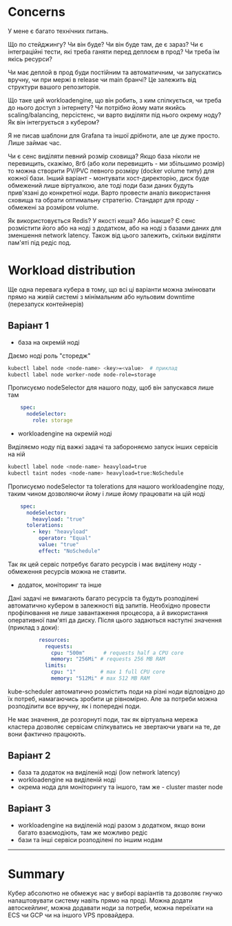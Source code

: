 # Concerns

У мене є багато технічних питань.

Що по стейджингу? Чи він буде? Чи він буде там, де є зараз? Чи є інтеграційні тести, які треба ганяти перед деплоєм в прод?
Чи треба їм якісь ресурси?

Чи має деплой в прод буди постійним та автоматичним, чи запускатись вручну, чи при мержі в release чи main бранчі?
Це залежить від структури вашого репозиторія.

Що таке цей workloadengine, що він робить, з ким спілкується, чи треба до нього доступ з інтернету? Чи потрібно йому
мати якийсь scaling/balancing, персістенс, чи варто виділяти під нього окрему ноду? Як він інтегрується з кубером?

Я не писав шаблони для Grafana та іншої дрібноти, але це дуже просто. Лише займає час.

Чи є сенс виділяти певний розмір сховища? Якщо база ніколи не перевищить, скажімо, 8гб (або коли перевищить - ми збільшимо розмір)
то можна створити PV/PVC певного розміру (docker volume типу) для кожної бази.
Інший варіант - монтувати хост-директорію, диск буде обмежений лише віртуалкою, але тоді поди бази даних будуть прив'язані до конкретної ноди.
Варто провести аналіз використання сховища та обрати оптимальну стратегію. Стандарт для проду - обмежені за розміром volume.

Як використовується Redis? У якості кеша? Або інакше? Є сенс розмістити його або на ноді з додатком, або на ноді 
з базами даних для зменшення network latency. Також від цього залежить, скільки виділяти пам'яті під редіс под.

# Workload distribution

Ще одна перевага кубера в тому, що всі ці варіанти можна змінювати прямо на живій системі з мінімальним або нульовим downtime (перезапуск контейнерів)

## Варіант 1

- база на окремій ноді

Даємо ноді роль "сторедж"

```sh
kubectl label node <node-name> <key>=<value>  # приклад
kubectl label node worker-node node-role=storage
```

Прописуємо nodeSelector для нашого поду, щоб він запускався лише там

```yaml
    spec:
      nodeSelector:
        role: storage
```

- workloadengine на окремій ноді

Виділяємо ноду під важкі задачі та забороняємо запуск інших сервісів на ній

```sh
kubectl label node <node-name> heavyload=true
kubectl taint nodes <node-name> heavyload=true:NoSchedule
```

Прописуємо nodeSelector та tolerations для нашого workloadengine поду, таким чином
дозволяючи йому і лише йому працювати на цій ноді

```yaml
    spec:
      nodeSelector:
        heavyload: "true"
      tolerations:
        - key: "heavyload"
          operator: "Equal"
          value: "true"
          effect: "NoSchedule"
```

Так як цей сервіс потребує багато ресурсів і має виділену ноду - обмеження ресурсів можна не ставити.

- додаток, моніторинг та інше

Дані задачі не вимагають багато ресурсів та будуть розподілені автоматично кубером в залежності від запитів.
Необхідно провести профілювання не лише завантаження процесора, а й використання оперативної пам'яті да диску.
Після цього задаються наступні значення (приклад з доки):


```yaml
          resources:
            requests:
              cpu: "500m"      # requests half a CPU core
              memory: "256Mi" # requests 256 MB RAM
            limits:
              cpu: "1"        # max 1 full CPU core
              memory: "512Mi" # max 512 MB RAM
```

kube-scheduler автоматично розмістить поди на різні ноди відповідно до їх потреб, намагаючись зробити це рівномірно.
Але за потреби можна розподілити все вручну, як і попередні поди.

Не має значення, де розгорнуті поди, так як віртуальна мережа кластера дозволяє сервісам спілкуватись
не звертаючи уваги на те, де вони фактично працюють.

## Варіант 2

- база та додаток на виділеній ноді (low network latency)
- workloadengine на виділеній ноді
- окрема нода для моніторингу та іншого, там же - cluster master node

## Варіант 3

- workloadengine на виділеній ноді разом з додатком, якщо вони багато взаємодіють, там же можливо редіс
- бази та інші сервіси розподілені по іншим нодам

---

# Summary

Кубер абсолютно не обмежує нас у виборі варіантів та дозволяє гнучко налаштовувати систему навіть прямо на проді.
Можна додати автоскейлинг, можна додавати ноди за потреби, можна переїхати на ECS чи GCP чи на іншого VPS провайдера.
